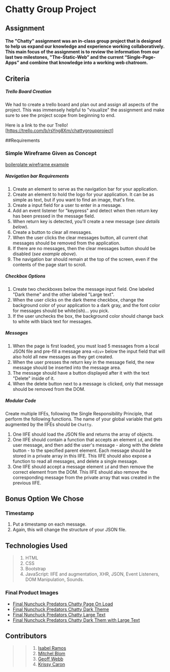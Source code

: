 # Chatty Group Project

## Assignment

#### The "Chatty" assignment was an in-class group project that is designed to help us expand our knowledge and experience working collaboratively. This main focus of the assignment is to review the information from our last two milestones, "The-Static-Web” and the current “Single-Page-Apps” and combine that knowledge into a working web chatroom. 

## Criteria

##### Trello Board Creation

We had to create a trello board and plan out and assign all aspects of the project. This was immensely helpful to "visualize" the assignment and make sure to see the project scope from beginning to end. 


Here is a link to the our Trello! 
[https://trello.com/b/rsYng8Xm/chattygroupproject]


##Requirements

### Simple Wireframe Given as Concept
[boilerplate wireframe example]()

##### Navigation bar Requirements

1. Create an element to serve as the navigation bar for your application.
1. Create an element to hold the logo for your application. It can be as simple as text, but if you want to find an image, that's fine.
1. Create a input field for a user to enter in a message.
1. Add an event listener for "keypress" and detect when then return key has been pressed in the message field.
1. When return key is detected, you'll create a new message (*see details below*).
1. Create a button to clear all messages.
1. When the user clicks the clear messages button, all current chat messages should be removed from the application.
1. If there are no messages, then the clear messages button should be disabled (*see example above*).
1. The navigation bar should remain at the top of the screen, even if the contents of the page start to scroll.


##### Checkbox Options

1. Create two checkboxes below the message input field. One labeled "Dark theme" and the other labeled "Large text".
1. When the user clicks on the dark theme checkbox, change the background color of your application to a dark gray, and the font color for messages should be white(ish)... you pick.
1. If the user unchecks the box, the background color should change back to white with black text for messages.


##### Messages 

1. When the page is first loaded, you must load 5 messages from a local JSON file and pre-fill a message area `<div>` below the input field that will also hold all new messages as they get created.
1. When the user presses the return key in the message field, the new message should be inserted into the message area.
1. The message should have a button displayed after it with the text "Delete" inside of it.
1. When the delete button next to a message is clicked, only that message should be removed from the DOM.

##### Modular Code

Create multiple IIFEs, following the Single Responsibility Principle, that perform the following functions. The name of your global variable that gets augmented by the IIFEs should be `Chatty`.

1. One IIFE should load the JSON file and returns the array of objects.
1. One IIFE should contain a function that accepts an element `id`, and the user message, and then add the user's message - along with the delete button - to the specified parent element. Each message should be stored in a private array in this IIFE. This IIFE should also expose a function to read all messages, and delete a single message.
1. One IIFE should accept a message element `id` and then remove the correct element from the DOM. This IIFE should also remove the corresponding message from the private array that was created in the previous IIFE.

## Bonus Option We Chose

### Timestamp

1. Put a timestamp on each message.
1. Again, this will change the structure of your JSON file.


## Technologies Used
> 1. HTML 
> 1. CSS
> 2. Bootstrap
> 4. JavaScript: IIFE and augmentation, XHR, JSON, Event Listeners, DOM Manipulation, Sounds. 

### Final Product Images
- [Final Nunchuck Predators Chatty Page On Load](https://github.com/nss-evening-cohort-05/chatty-nunchuk-predators/blob/master/imgsforREADME/Chatty-nunchucks-chatty-final.png)
- [Final Nunchuck Predators Chatty Dark Theme](https://github.com/nss-evening-cohort-05/chatty-nunchuk-predators/blob/master/imgsforREADME/Chatty-darktheme.png)
- [Final Nunchuck Predators Chatty Large Text](https://github.com/nss-evening-cohort-05/chatty-nunchuk-predators/blob/master/imgsforREADME/Chatty-lgtext.png)
- [Final Nunchuck Predators Chatty Dark Them with Large Text](https://github.com/nss-evening-cohort-05/chatty-nunchuk-predators/blob/master/imgsforREADME/Chatty-darktheme-lgtext.png)

## Contributors
>>1. [Isabel Ramos](https://github.com/isabelramos)
>>1. [Mitchel Blom](https://github.com/mitchellblom)
>>1. [Geoff Webb](https://github.com/webbdm)
>>1. [Krissy Caron](https://github.com/krissycaron)

